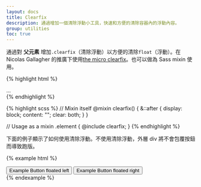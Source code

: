 ```yaml
---
layout: docs
title: Clearfix
description: 通過增加一個清除浮動小工具，快速和方便的清除容器內的浮動內容。
group: utilities
toc: true
---
```


通過對 **父元素** 增加`.clearfix`（清除浮動）以方便的清除`float`（浮動）。在 Nicolas Gallagher 的推廣下使用[the micro clearfix](http://nicolasgallagher.com/micro-clearfix-hack/)。也可以做為 Sass mixin 使用。


{% highlight html %}
<div class="clearfix">...</div>
{% endhighlight %}

{% highlight scss %}
// Mixin itself
@mixin clearfix() {
  &::after {
    display: block;
    content: "";
    clear: both;
  }
}

// Usage as a mixin
.element {
  @include clearfix;
}
{% endhighlight %}

下面的例子顯示了如何使用清除浮動。不使用清除浮動，外層 div 將不會包覆按鈕而導致跑版。

{% example html %}
<div class="bg-info clearfix">
  <button class="btn btn-secondary float-left">Example Button floated left</button>
  <button class="btn btn-secondary float-right">Example Button floated right</button>
</div>
{% endexample %}
